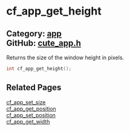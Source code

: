 [](../header.md ':include')

# cf_app_get_height

Category: [app](/api_reference?id=app)  
GitHub: [cute_app.h](https://github.com/RandyGaul/cute_framework/blob/master/include/cute_app.h)  
---

Returns the size of the window height in pixels.

```cpp
int cf_app_get_height();
```

## Related Pages

[cf_app_set_size](/app/cf_app_set_size.md)  
[cf_app_get_position](/app/cf_app_get_position.md)  
[cf_app_set_position](/app/cf_app_set_position.md)  
[cf_app_get_width](/app/cf_app_get_width.md)  
